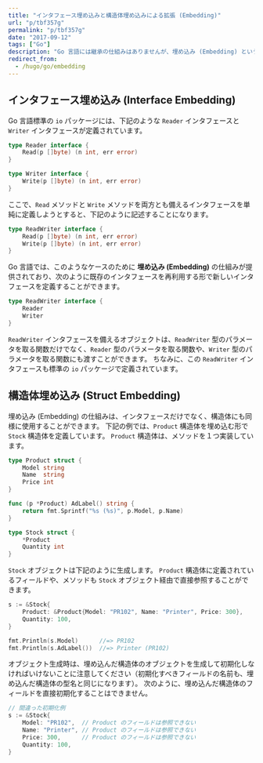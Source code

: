 ```yaml
---
title: "インタフェース埋め込みと構造体埋め込みによる拡張 (Embedding)"
url: "p/tbf357g"
permalink: "p/tbf357g"
date: "2017-09-12"
tags: ["Go"]
description: "Go 言語には継承の仕組みはありませんが、埋め込み (Embedding) という仕組みによって型の拡張（結合）を行うことができます。"
redirect_from:
  - /hugo/go/embedding
---
```


インタフェース埋め込み (Interface Embedding)
----

Go 言語標準の `io` パッケージには、下記のような `Reader` インタフェースと `Writer` インタフェースが定義されています。

~~~ go
type Reader interface {
	Read(p []byte) (n int, err error)
}

type Writer interface {
	Write(p []byte) (n int, err error)
}
~~~

ここで、`Read` メソッドと `Write` メソッドを両方とも備えるインタフェースを単純に定義しようとすると、下記のように記述することになります。

~~~ go
type ReadWriter interface {
	Read(p []byte) (n int, err error)
	Write(p []byte) (n int, err error)
}
~~~

Go 言語では、このようなケースのために __埋め込み (Embedding)__ の仕組みが提供されており、次のように既存のインタフェースを再利用する形で新しいインタフェースを定義することができます。

~~~ go
type ReadWriter interface {
	Reader
	Writer
}
~~~

`ReadWriter` インタフェースを備えるオブジェクトは、`ReadWriter` 型のパラメータを取る関数だけでなく、`Reader` 型のパラメータを取る関数や、`Writer` 型のパラメータを取る関数にも渡すことができます。
ちなみに、この `ReadWriter` インタフェースも標準の `io` パッケージで定義されています。


構造体埋め込み (Struct Embedding)
----

埋め込み (Embedding) の仕組みは、インタフェースだけでなく、構造体にも同様に使用することができます。
下記の例では、`Product` 構造体を埋め込む形で `Stock` 構造体を定義しています。
`Product` 構造体は、メソッドを１つ実装しています。

~~~ go
type Product struct {
	Model string
	Name  string
	Price int
}

func (p *Product) AdLabel() string {
	return fmt.Sprintf("%s (%s)", p.Model, p.Name)
}

type Stock struct {
	*Product
	Quantity int
}
~~~

`Stock` オブジェクトは下記のように生成します。
`Product` 構造体に定義されているフィールドや、メソッドも `Stock` オブジェクト経由で直接参照することができます。

~~~  go
s := &Stock{
	Product: &Product{Model: "PR102", Name: "Printer", Price: 300},
	Quantity: 100,
}

fmt.Println(s.Model)      //=> PR102
fmt.Println(s.AdLabel())  //=> Printer (PR102)
~~~

オブジェクト生成時は、埋め込んだ構造体のオブジェクトを生成して初期化しなければいけないことに注意してください（初期化すべきフィールドの名前も、埋め込んだ構造体の型名と同じになります）。
次のように、埋め込んだ構造体のフィールドを直接初期化することはできません。

~~~ go
// 間違った初期化例
s := &Stock{
	Model: "PR102",  // Product のフィールドは参照できない
	Name: "Printer", // Product のフィールドは参照できない
	Price: 300,      // Product のフィールドは参照できない
	Quantity: 100,
}
~~~

